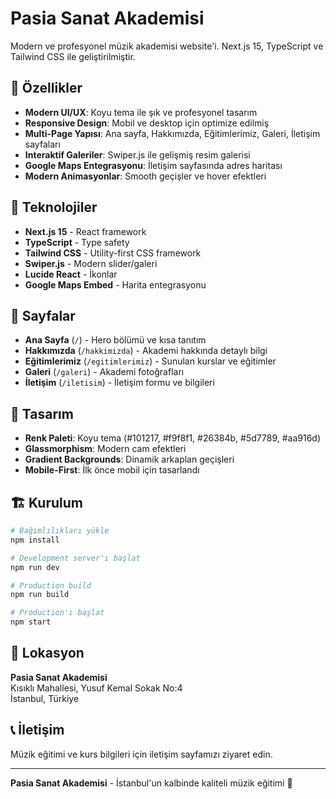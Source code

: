 # Pasia Sanat Akademisi

Modern ve profesyonel müzik akademisi website'i. Next.js 15, TypeScript ve Tailwind CSS ile geliştirilmiştir.

## 🎵 Özellikler

- **Modern UI/UX**: Koyu tema ile şık ve profesyonel tasarım
- **Responsive Design**: Mobil ve desktop için optimize edilmiş
- **Multi-Page Yapısı**: Ana sayfa, Hakkımızda, Eğitimlerimiz, Galeri, İletişim sayfaları
- **Interaktif Galeriler**: Swiper.js ile gelişmiş resim galerisi
- **Google Maps Entegrasyonu**: İletişim sayfasında adres haritası
- **Modern Animasyonlar**: Smooth geçişler ve hover efektleri

## 🚀 Teknolojiler

- **Next.js 15** - React framework
- **TypeScript** - Type safety
- **Tailwind CSS** - Utility-first CSS framework
- **Swiper.js** - Modern slider/galeri
- **Lucide React** - İkonlar
- **Google Maps Embed** - Harita entegrasyonu

## 📱 Sayfalar

- **Ana Sayfa** (`/`) - Hero bölümü ve kısa tanıtım
- **Hakkımızda** (`/hakkimizda`) - Akademi hakkında detaylı bilgi
- **Eğitimlerimiz** (`/egitimlerimiz`) - Sunulan kurslar ve eğitimler
- **Galeri** (`/galeri`) - Akademi fotoğrafları
- **İletişim** (`/iletisim`) - İletişim formu ve bilgileri

## 🎨 Tasarım

- **Renk Paleti**: Koyu tema (#101217, #f9f8f1, #26384b, #5d7789, #aa916d)
- **Glassmorphism**: Modern cam efektleri
- **Gradient Backgrounds**: Dinamik arkaplan geçişleri
- **Mobile-First**: İlk önce mobil için tasarlandı

## 🏗️ Kurulum

```bash
# Bağımlılıkları yükle
npm install

# Development server'ı başlat
npm run dev

# Production build
npm run build

# Production'ı başlat
npm start
```

## 📍 Lokasyon

**Pasia Sanat Akademisi**  
Kısıklı Mahallesi, Yusuf Kemal Sokak No:4  
İstanbul, Türkiye

## 📞 İletişim

Müzik eğitimi ve kurs bilgileri için iletişim sayfamızı ziyaret edin.

---

**Pasia Sanat Akademisi** - İstanbul'un kalbinde kaliteli müzik eğitimi 🎼
